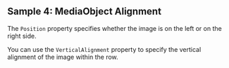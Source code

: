 ## Sample 4: MediaObject Alignment

The `Position` property specifies whether the image is on the left or on the right side.

You can use the `VerticalAlignment` property to specify the vertical alignment of the image within the row.